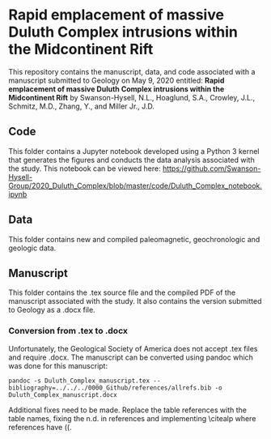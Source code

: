 # Rapid emplacement of massive Duluth Complex intrusions within the Midcontinent Rift

This repository contains the manuscript, data, and code associated with a manuscript submitted to Geology on May 9, 2020 entitled: **Rapid emplacement of massive Duluth Complex intrusions within the Midcontinent Rift** by Swanson-Hysell, N.L., Hoaglund, S.A., Crowley, J.L., Schmitz, M.D., Zhang, Y., and Miller Jr., J.D.

## Code 

This folder contains a Jupyter notebook developed using a Python 3 kernel that generates the figures and conducts the data analysis associated with the study. This notebook can be viewed here: https://github.com/Swanson-Hysell-Group/2020_Duluth_Complex/blob/master/code/Duluth_Complex_notebook.ipynb

## Data

This folder contains new and compiled paleomagnetic, geochronologic and geologic data.

## Manuscript

This folder contains the .tex source file and the compiled PDF of the manuscript associated with the study. It also contains the version submitted to Geology as a .docx file.

### Conversion from .tex to .docx

Unfortunately, the Geological Society of America does not accept .tex files and require .docx. The manuscript can be converted using pandoc which was done for this manuscript:

```
pandoc -s Duluth_Complex_manuscript.tex --bibliography=../../../0000_Github/references/allrefs.bib -o Duluth_Complex_manuscript.docx
```

Additional fixes need to be made. Replace the table references with the table names, fixing the n.d. in references and implementing \citealp where references have ((.
